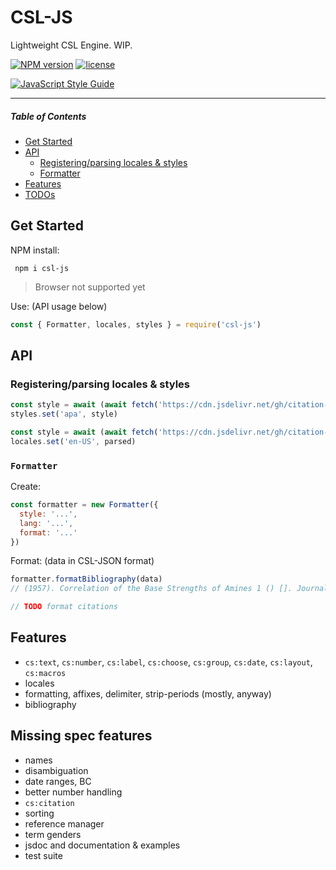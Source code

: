 # CSL-JS

Lightweight CSL Engine. WIP.

[![NPM version](https://img.shields.io/npm/v/csl-js.svg)](https://www.npmjs.org/csl-js)
[![license](https://img.shields.io/github/license/larsgw/csl-js.svg)](https://github.com/larsgw/csl-js/blob/master/LICENSE.md)

[![JavaScript Style Guide](https://cdn.rawgit.com/standard/standard/master/badge.svg)](https://github.com/standard/standard)

---

##### Table of Contents

* [Get Started](#get-started)
* [API](#api)
    * [Registering/parsing locales & styles](#registering--parsing-locales---styles)
    * [Formatter](#formatter)
* [Features](#features)
* [TODOs](#todos)

## Get Started

NPM install:

     npm i csl-js

> Browser not supported yet

Use: (API usage below)

```js
const { Formatter, locales, styles } = require('csl-js')
```

## API

### Registering/parsing locales & styles

```js
const style = await (await fetch('https://cdn.jsdelivr.net/gh/citation-style-language/styles@master/apa.csl')).text()
styles.set('apa', style)

const style = await (await fetch('https://cdn.jsdelivr.net/gh/citation-style-language/locales@master/locales-en-US.xml')).text()
locales.set('en-US', parsed)
```

### `Formatter`

Create:

```js
const formatter = new Formatter({
  style: '...',
  lang: '...',
  format: '...'
})
```

Format: (data in CSL-JSON format)

```js
formatter.formatBibliography(data)
// (1957). Correlation of the Base Strengths of Amines 1 () []. Journal of the American Chemical Society, 79(20), 5441-5444. https://doi.org/10.1021/ja01577a030

// TODO format citations
```

## Features

* `cs:text`, `cs:number`, `cs:label`, `cs:choose`, `cs:group`, `cs:date`, `cs:layout`, `cs:macros`
* locales
* formatting, affixes, delimiter, strip-periods (mostly, anyway)
* bibliography

## Missing spec features

* names
* disambiguation
* date ranges, BC
* better number handling
* `cs:citation`
* sorting
* reference manager
* term genders
* jsdoc and documentation & examples
* test suite
